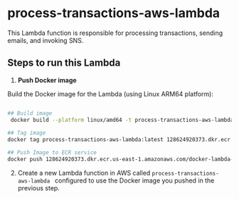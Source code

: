 # process-transactions-aws-lambda

This Lambda function is responsible for processing transactions, sending emails, and invoking SNS.

## Steps to run this Lambda

1. **Push Docker image**

Build the Docker image for the Lambda (using Linux ARM64 platform):

```bash

## Build image
 docker build --platform linux/amd64 -t process-transactions-aws-lambda . 
 
## Tag image
docker tag process-transactions-aws-lambda:latest 128624920373.dkr.ecr.us-east-1.amazonaws.com/docker-lambda-images

## Push Image to ECR service
docker push 128624920373.dkr.ecr.us-east-1.amazonaws.com/docker-lambda-images
```

2. Create a new Lambda function in AWS called `process-transactions-aws-lambda ` configured to use the Docker image you pushed in the previous step.